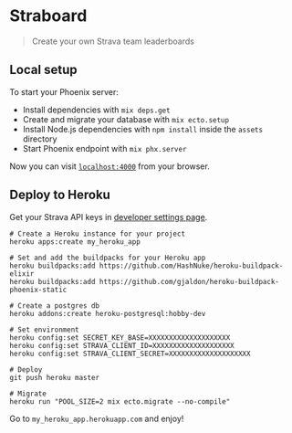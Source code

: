 # Straboard

> Create your own Strava team leaderboards


## Local setup

To start your Phoenix server:

  * Install dependencies with `mix deps.get`
  * Create and migrate your database with `mix ecto.setup`
  * Install Node.js dependencies with `npm install` inside the `assets` directory
  * Start Phoenix endpoint with `mix phx.server`

Now you can visit [`localhost:4000`](http://localhost:4000) from your browser.


## Deploy to Heroku

Get your Strava API keys in [developer settings page](https://www.strava.com/settings/api).

```
# Create a Heroku instance for your project
heroku apps:create my_heroku_app

# Set and add the buildpacks for your Heroku app
heroku buildpacks:add https://github.com/HashNuke/heroku-buildpack-elixir
heroku buildpacks:add https://github.com/gjaldon/heroku-buildpack-phoenix-static

# Create a postgres db
heroku addons:create heroku-postgresql:hobby-dev

# Set environment
heroku config:set SECRET_KEY_BASE=XXXXXXXXXXXXXXXXXXXX
heroku config:set STRAVA_CLIENT_ID=XXXXXXXXXXXXXXXXXXXX
heroku config:set STRAVA_CLIENT_SECRET=XXXXXXXXXXXXXXXXXXXX

# Deploy
git push heroku master

# Migrate
heroku run "POOL_SIZE=2 mix ecto.migrate --no-compile"
```

Go to `my_heroku_app.herokuapp.com` and enjoy!
